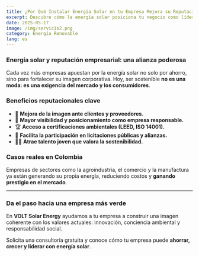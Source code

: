 ```yaml
---
title: ¿Por Qué Instalar Energía Solar en tu Empresa Mejora su Reputación?
excerpt: Descubre cómo la energía solar posiciona tu negocio como líder en sostenibilidad y te da ventajas competitivas reales.
date: 2025-05-17
image: /img/servicio2.png
category: Energía Renovable
lang: es
---
```


### Energía solar y reputación empresarial: una alianza poderosa

Cada vez más empresas apuestan por la energía solar no solo por ahorro, sino para fortalecer su imagen corporativa. Hoy, ser sostenible **no es una moda: es una exigencia del mercado y los consumidores**.

### Beneficios reputacionales clave

- 🌱 **Mejora de la imagen ante clientes y proveedores.**
- 📢 **Mayor visibilidad y posicionamiento como empresa responsable.**
- 🏆 **Acceso a certificaciones ambientales (LEED, ISO 14001).**
- 💼 **Facilita la participación en licitaciones públicas y alianzas.**
- 👨‍💼 **Atrae talento joven que valora la sostenibilidad.**

### Casos reales en Colombia

Empresas de sectores como la agroindustria, el comercio y la manufactura ya están generando su propia energía, reduciendo costos y **ganando prestigio en el mercado**.

---

### Da el paso hacia una empresa más verde

En **VOLT Solar Energy** ayudamos a tu empresa a construir una imagen coherente con los valores actuales: innovación, conciencia ambiental y responsabilidad social.

Solicita una consultoría gratuita y conoce cómo tu empresa puede **ahorrar, crecer y liderar con energía solar**.
